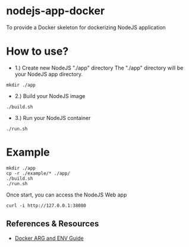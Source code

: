 # nodejs-app-docker
To provide a Docker skeleton for dockerizing NodeJS application

# How to use?
* 1.) Create new NodeJS "./app" directory 
The "./app" directory will be your NodeJS app directory.
```
mkdir ./app
```
* 2.) Build your NodeJS image
```
./build.sh
```
* 3.) Run your NodeJS container
```
./run.sh
```

# Example
```
mkdir ./app
cp -r ./example/* ./app/
./build.sh
./run.sh
```
Once start, you can access the NodeJS Web app
```
curl -i http://127.0.0.1:38080
```

## References & Resources
* [Docker ARG and ENV Guide](https://vsupalov.com/docker-arg-env-variable-guide/)

